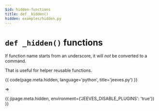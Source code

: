 ```yaml
---
$id: hidden-functions
title: def _hidden()
hidden: examples/hidden.py
---
```


# `def _hidden()` functions

If function name starts from an underscore, it will _not_ be converted to a command.

That is useful for helper reusable functions.

{{ code(page.meta.hidden, language='python', title='jeeves.py') }}

⇒

{{ j(page.meta.hidden, environment={'JEEVES_DISABLE_PLUGINS': 'true'}) }}
